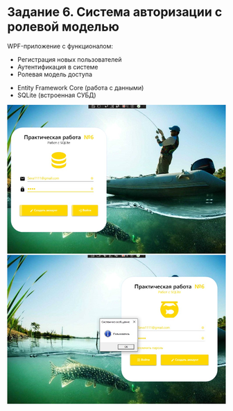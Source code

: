 <h1>Задание 6. Система авторизации с ролевой моделью</h1>

<p>
  WPF-приложение с функционалом:
  <ul>
    <li>Регистрация новых пользователей</li>
    <li>Аутентификация в системе</li>
    <li>Ролевая модель доступа</li>
  </ul>
</p>

<p>
 
  <ul>
    <li>Entity Framework Core (работа с данными)</li>
    <li>SQLite (встроенная СУБД)</li>
  </ul>
</p>



<div class="screenshots">
  <img src="screenshots/1.jpg" alt="Форма регистрации" title="Экран регистрации нового пользователя">
  <img src="screenshots/2.jpg" alt="Форма входа" title="Экран авторизации в системе">
</div>

